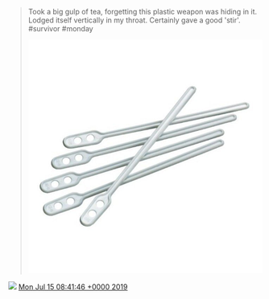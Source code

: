 > Took a big gulp of tea, forgetting this plastic weapon was hiding in it\. Lodged itself vertically in my throat\. Certainly gave a good 'stir'\. \#survivor \#monday 
> 
> ![](../../media/1150686884353454080-D_gPntGXsAA1yeO.png)

<img src="../../media/tweet.ico" width="12" /> [Mon Jul 15 08:41:46 +0000 2019](https://twitter.com/DromerDenker/status/1150686884353454080)